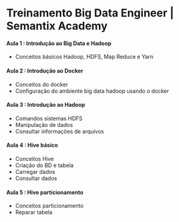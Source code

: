 # Treinamento Big Data Engineer | Semantix Academy

#### Aula 1 : Introdução ao Big Data e Hadoop
- Conceitos básicos Hadoop, HDFS, Map Reduce e Yarn

#### Aula 2 : Introdução ao Docker
- Conceitos do docker
- Configuração do ambiente big data hadoop usando o docker

#### Aula 3 : Introdução ao Hadoop
- Comandos sistemas HDFS
- Manipulação de dados
- Consultar informações de arquivos

#### Aula 4 : Hive básico
- Conceitos Hive
- Criação do BD e tabela
- Carregar dados
- Consultar dados

#### Aula 5 : Hive particionamento
- Conceitos particionamento
- Reparar tabela
